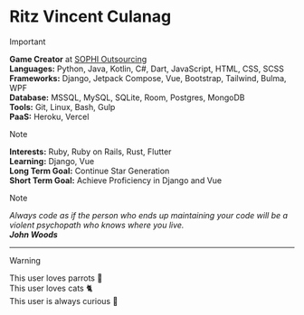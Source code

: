# Ritz Vincent Culanag

> [!IMPORTANT]
> **Game Creator** at [SOPHI Outsourcing](https://sophi-outsourcing.com/) \
> **Languages:** Python, Java, Kotlin, C#, Dart, JavaScript, HTML, CSS, SCSS \
> **Frameworks:** Django, Jetpack Compose, Vue, Bootstrap, Tailwind, Bulma, WPF \
> **Database:** MSSQL, MySQL, SQLite, Room, Postgres, MongoDB \
> **Tools:** Git, Linux, Bash, Gulp \
> **PaaS:** Heroku, Vercel

> [!NOTE]
> **Interests:** Ruby, Ruby on Rails, Rust, Flutter \
> **Learning:** Django, Vue \
> **Long Term Goal:** Continue Star Generation \
> **Short Term Goal:** Achieve Proficiency in Django and Vue

> [!NOTE]  
> *Always code as if the person who ends up maintaining your code will be a violent psychopath who knows where you live.*
> <br>
> ***John Woods***

---

> [!WARNING]
> This user loves parrots 🦜\
> This user loves cats 🐈 \
> This user is always curious 🧠
